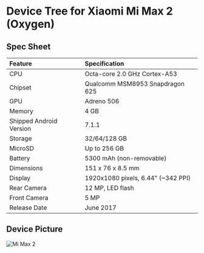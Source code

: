 # Device Tree for Xiaomi Mi Max 2 (Oxygen)

## Spec Sheet

| Feature                 | Specification                      |
| :---------------------- | :--------------------------------  |
| CPU                     | Octa-core 2.0 GHz Cortex-A53       |
| Chipset                 | Qualcomm MSM8953 Snapdragon 625    |
| GPU                     | Adreno 506                         |
| Memory                  | 4 GB                               |
| Shipped Android Version | 7.1.1                              |
| Storage                 | 32/64/128 GB                       |
| MicroSD                 | Up to 256 GB                       |
| Battery                 | 5300 mAh (non-removable)           |
| Dimensions              | 151 x 76 x 8.5 mm                  |
| Display                 | 1920x1080 pixels, 6.44" (~342 PPI) |
| Rear Camera             | 12 MP, LED flash                   |
| Front Camera            | 5 MP                               |
| Release Date            | June 2017                          |

## Device Picture

![Mi Max 2](https://i01.appmifile.com/webfile/globalimg/in/800/max2!720x720!70.jpg "Mi Max 2")

